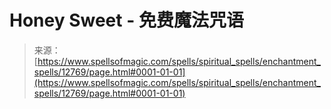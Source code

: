 <!--yml

category: 未分类

date: 2024-06-12 18:50:40

-->

# Honey Sweet - 免费魔法咒语

> 来源：[https://www.spellsofmagic.com/spells/spiritual_spells/enchantment_spells/12769/page.html#0001-01-01](https://www.spellsofmagic.com/spells/spiritual_spells/enchantment_spells/12769/page.html#0001-01-01)
